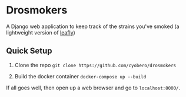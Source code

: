 # Drosmokers
A Django web application to keep track of the strains you've smoked (a lightweight version of [leafly](https://leafly.com))

## Quick Setup
1. Clone the repo
```git clone https://github.com/cyobero/drosmokers``` 

2. Build the docker container
```docker-compose up --build```

If all goes well, then open up a web browser and go to `localhost:8000/`.
